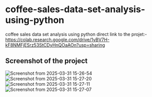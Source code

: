 # coffee-sales-data-set-analysis-using-python
coffee sales data set analysis using python
direct link to the projet:- https://colab.research.google.com/drive/1yBV7H-kF8NMFjESrz53StCDyHnQOaAOn?usp=sharing
## Screenshot of the project
![Screenshot from 2025-03-31 15-26-54](https://github.com/user-attachments/assets/fb790ca6-d24a-482c-81f3-2893673689b5)
![Screenshot from 2025-03-31 15-27-20](https://github.com/user-attachments/assets/36769452-0432-4d4c-922a-0db1d1c83167)
![Screenshot from 2025-03-31 15-27-11](https://github.com/user-attachments/assets/75a78388-04e5-46af-8ae7-a4531522b99d)
![Screenshot from 2025-03-31 15-27-07](https://github.com/user-attachments/assets/c062c1e3-3e52-43be-af43-13952888cd2f)
